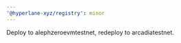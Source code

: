```yaml
---
'@hyperlane-xyz/registry': minor
---
```


Deploy to alephzeroevmtestnet, redeploy to arcadiatestnet.
